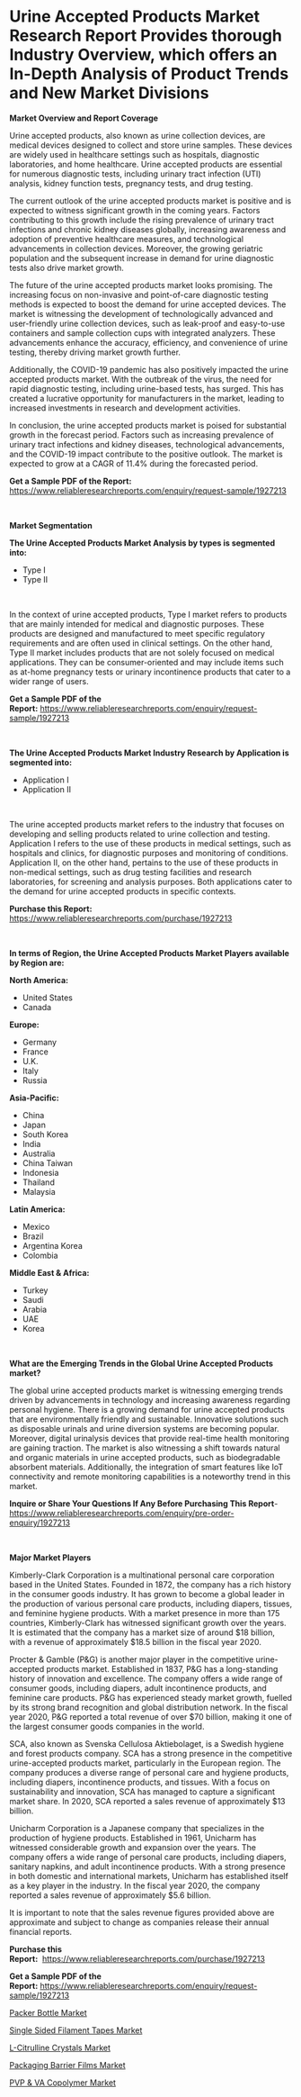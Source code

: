 <p><h1>Urine Accepted Products Market Research Report Provides thorough Industry Overview, which offers an In-Depth Analysis of Product Trends and New Market Divisions</h1></p><p><strong>Market Overview and Report Coverage</strong></p>
<p><p>Urine accepted products, also known as urine collection devices, are medical devices designed to collect and store urine samples. These devices are widely used in healthcare settings such as hospitals, diagnostic laboratories, and home healthcare. Urine accepted products are essential for numerous diagnostic tests, including urinary tract infection (UTI) analysis, kidney function tests, pregnancy tests, and drug testing.</p><p>The current outlook of the urine accepted products market is positive and is expected to witness significant growth in the coming years. Factors contributing to this growth include the rising prevalence of urinary tract infections and chronic kidney diseases globally, increasing awareness and adoption of preventive healthcare measures, and technological advancements in collection devices. Moreover, the growing geriatric population and the subsequent increase in demand for urine diagnostic tests also drive market growth.</p><p>The future of the urine accepted products market looks promising. The increasing focus on non-invasive and point-of-care diagnostic testing methods is expected to boost the demand for urine accepted devices. The market is witnessing the development of technologically advanced and user-friendly urine collection devices, such as leak-proof and easy-to-use containers and sample collection cups with integrated analyzers. These advancements enhance the accuracy, efficiency, and convenience of urine testing, thereby driving market growth further.</p><p>Additionally, the COVID-19 pandemic has also positively impacted the urine accepted products market. With the outbreak of the virus, the need for rapid diagnostic testing, including urine-based tests, has surged. This has created a lucrative opportunity for manufacturers in the market, leading to increased investments in research and development activities.</p><p>In conclusion, the urine accepted products market is poised for substantial growth in the forecast period. Factors such as increasing prevalence of urinary tract infections and kidney diseases, technological advancements, and the COVID-19 impact contribute to the positive outlook. The market is expected to grow at a CAGR of 11.4% during the forecasted period.</p></p>
<p><strong>Get a Sample PDF of the Report:</strong> <a href="https://www.reliableresearchreports.com/enquiry/request-sample/1927213">https://www.reliableresearchreports.com/enquiry/request-sample/1927213</a></p>
<p>&nbsp;</p>
<p><strong>Market Segmentation</strong></p>
<p><strong>The Urine Accepted Products Market Analysis by types is segmented into:</strong></p>
<p><ul><li>Type I</li><li>Type II</li></ul></p>
<p>&nbsp;</p>
<p><p>In the context of urine accepted products, Type I market refers to products that are mainly intended for medical and diagnostic purposes. These products are designed and manufactured to meet specific regulatory requirements and are often used in clinical settings. On the other hand, Type II market includes products that are not solely focused on medical applications. They can be consumer-oriented and may include items such as at-home pregnancy tests or urinary incontinence products that cater to a wider range of users.</p></p>
<p><strong>Get a Sample PDF of the Report:</strong>&nbsp;<a href="https://www.reliableresearchreports.com/enquiry/request-sample/1927213">https://www.reliableresearchreports.com/enquiry/request-sample/1927213</a></p>
<p>&nbsp;</p>
<p><strong>The Urine Accepted Products Market Industry Research by Application is segmented into:</strong></p>
<p><ul><li>Application I</li><li>Application II</li></ul></p>
<p>&nbsp;</p>
<p><p>The urine accepted products market refers to the industry that focuses on developing and selling products related to urine collection and testing. Application I refers to the use of these products in medical settings, such as hospitals and clinics, for diagnostic purposes and monitoring of conditions. Application II, on the other hand, pertains to the use of these products in non-medical settings, such as drug testing facilities and research laboratories, for screening and analysis purposes. Both applications cater to the demand for urine accepted products in specific contexts.</p></p>
<p><strong>Purchase this Report:</strong>&nbsp; <a href="https://www.reliableresearchreports.com/purchase/1927213">https://www.reliableresearchreports.com/purchase/1927213</a></p>
<p>&nbsp;</p>
<p><strong>In terms of Region, the Urine Accepted Products Market Players available by Region are:</strong></p>
<p>
    <p> <strong> North America: </strong>
        <ul>
            <li>United States</li>
            <li>Canada</li>
        </ul>
        </p> 
    <p> <strong> Europe: </strong>
        <ul>
            <li>Germany</li>
            <li>France</li>
            <li>U.K.</li>
            <li>Italy</li>
            <li>Russia</li>
        </ul>
        </p> 
    <p> <strong> Asia-Pacific: </strong>
        <ul>
            <li>China</li>
            <li>Japan</li>
            <li>South Korea</li>
            <li>India</li>
            <li>Australia</li>
            <li>China Taiwan</li>
            <li>Indonesia</li>
            <li>Thailand</li>
            <li>Malaysia</li>
        </ul>
        </p> 
    <p> <strong> Latin America: </strong>
        <ul>
            <li>Mexico</li>
            <li>Brazil</li>
            <li>Argentina Korea</li>
            <li>Colombia</li>
        </ul>
        </p> 
    <p> <strong> Middle East & Africa: </strong>
        <ul>
            <li>Turkey</li>
            <li>Saudi</li>
            <li>Arabia</li>
            <li>UAE</li>
            <li>Korea</li>
        </ul>
    </p>
    </p>
<p>&nbsp;</p>
<p><strong>What are the Emerging Trends in the Global Urine Accepted Products market?</strong></p>
<p><p>The global urine accepted products market is witnessing emerging trends driven by advancements in technology and increasing awareness regarding personal hygiene. There is a growing demand for urine accepted products that are environmentally friendly and sustainable. Innovative solutions such as disposable urinals and urine diversion systems are becoming popular. Moreover, digital urinalysis devices that provide real-time health monitoring are gaining traction. The market is also witnessing a shift towards natural and organic materials in urine accepted products, such as biodegradable absorbent materials. Additionally, the integration of smart features like IoT connectivity and remote monitoring capabilities is a noteworthy trend in this market.</p></p>
<p><strong>Inquire or Share Your Questions If Any Before Purchasing This Report</strong>- <a href="https://www.reliableresearchreports.com/enquiry/pre-order-enquiry/1927213">https://www.reliableresearchreports.com/enquiry/pre-order-enquiry/1927213</a></p>
<p>&nbsp;</p>
<p><strong>Major Market Players</strong></p>
<p><p>Kimberly-Clark Corporation is a multinational personal care corporation based in the United States. Founded in 1872, the company has a rich history in the consumer goods industry. It has grown to become a global leader in the production of various personal care products, including diapers, tissues, and feminine hygiene products. With a market presence in more than 175 countries, Kimberly-Clark has witnessed significant growth over the years. It is estimated that the company has a market size of around $18 billion, with a revenue of approximately $18.5 billion in the fiscal year 2020.</p><p>Procter & Gamble (P&G) is another major player in the competitive urine-accepted products market. Established in 1837, P&G has a long-standing history of innovation and excellence. The company offers a wide range of consumer goods, including diapers, adult incontinence products, and feminine care products. P&G has experienced steady market growth, fuelled by its strong brand recognition and global distribution network. In the fiscal year 2020, P&G reported a total revenue of over $70 billion, making it one of the largest consumer goods companies in the world.</p><p>SCA, also known as Svenska Cellulosa Aktiebolaget, is a Swedish hygiene and forest products company. SCA has a strong presence in the competitive urine-accepted products market, particularly in the European region. The company produces a diverse range of personal care and hygiene products, including diapers, incontinence products, and tissues. With a focus on sustainability and innovation, SCA has managed to capture a significant market share. In 2020, SCA reported a sales revenue of approximately $13 billion.</p><p>Unicharm Corporation is a Japanese company that specializes in the production of hygiene products. Established in 1961, Unicharm has witnessed considerable growth and expansion over the years. The company offers a wide range of personal care products, including diapers, sanitary napkins, and adult incontinence products. With a strong presence in both domestic and international markets, Unicharm has established itself as a key player in the industry. In the fiscal year 2020, the company reported a sales revenue of approximately $5.6 billion.</p><p>It is important to note that the sales revenue figures provided above are approximate and subject to change as companies release their annual financial reports.</p></p>
<p><strong>Purchase this Report:</strong>&nbsp;&nbsp;<a href="https://www.reliableresearchreports.com/purchase/1927213">https://www.reliableresearchreports.com/purchase/1927213</a></p>
<p></p>
<p><strong>Get a Sample PDF of the Report:</strong>&nbsp;<a href="https://www.reliableresearchreports.com/enquiry/request-sample/1927213">https://www.reliableresearchreports.com/enquiry/request-sample/1927213</a></p>
<p><p><a href="https://medium.com/@fifth.dress.cause/packer-bottle-market-research-report-its-history-and-forecast-2023-to-2030-634e94c6e867">Packer Bottle Market</a></p><p><a href="https://www.linkedin.com/pulse/single-sided-filament-tapes-market-size-share-amp-trends-analysis-cadoc/">Single Sided Filament Tapes Market</a></p><p><a href="https://www.linkedin.com/pulse/l-citrulline-crystals-market-size-growth-forecast-from-2023--kzbzc/">L-Citrulline Crystals Market</a></p><p><a href="https://medium.com/@wine.sight.theme/packaging-barrier-films-market-exploring-market-share-market-trends-and-future-growth-598f402a57a7">Packaging Barrier Films Market</a></p><p><a href="https://www.linkedin.com/pulse/pvp-amp-va-copolymer-market-size-growth-forecast-from-2023-jqapc/">PVP & VA Copolymer Market</a></p></p>